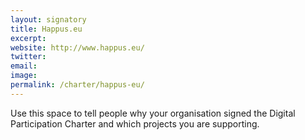 ```yaml
---
layout: signatory
title: Happus.eu
excerpt: 
website: http://www.happus.eu/
twitter: 
email: 
image: 
permalink: /charter/happus-eu/
---
```


Use this space to tell people why your organisation signed the Digital Participation Charter and which projects you are supporting.
